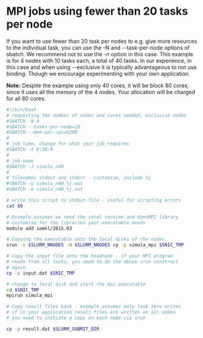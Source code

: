 # MPI jobs using fewer than 20 tasks per node

If you want to use fewer than 20 task per nodes to e.g. give more
resources to the individual task, you can use the -N and --task-per-node
options of sbatch. We recommend not to use the -n option in this case.
This example is for 4 nodes with 10 tasks each, a total of 40 tasks. In
our experience, in this case and when using --exclusive it is typically
advantageous to not use binding. Though we encourage experimenting with
your own application.

**Note:** Despite the example using only 40 cores, it will be block 80
  cores, since it uses all the memory of the 4 nodes.   Your
  allocation will be charged for all 80 cores.

```bash
#!/bin/bash
# requesting the number of nodes and cores needed, exclusive nodes
#SBATCH -N 4
#SBATCH --tasks-per-node=10
#SBATCH --mem-per-cpu=6200
#
# job time, change for what your job requires
#SBATCH -t 0:30:0
#
# job name
#SBATCH -J simula_n40
#
# filenames stdout and stderr - customise, include %j
#SBATCH -o simula_n40_%j.out
#SBATCH -e simula_n40_%j.out

# write this script to stdout-file - useful for scripting errors
cat $0

# Example assumes we need the intel runtime and OpenMPI library
# customise for the libraries your executable needs
module add iomkl/2015.03

# Copying the executable onto the local disks of the nodes
srun -n $SLURM_NNODES -N $SLURM_NNODES cp -p simula_mpi $SNIC_TMP

# Copy the input file onto the headnode - if your MPI program
# reads from all tasks, you need to do the above srun construct
# again
cp -p input.dat $SNIC_TMP

# change to local disk and start the mpi executable
cd $SNIC_TMP
mpirun simula_mpi

# Copy result files back - example assumes only task zero writes
# if in your application result files are written on all nodes
# you need to initiate a copy on each node via srun

cp -p result.dat $SLURM_SUBMIT_DIR
```

